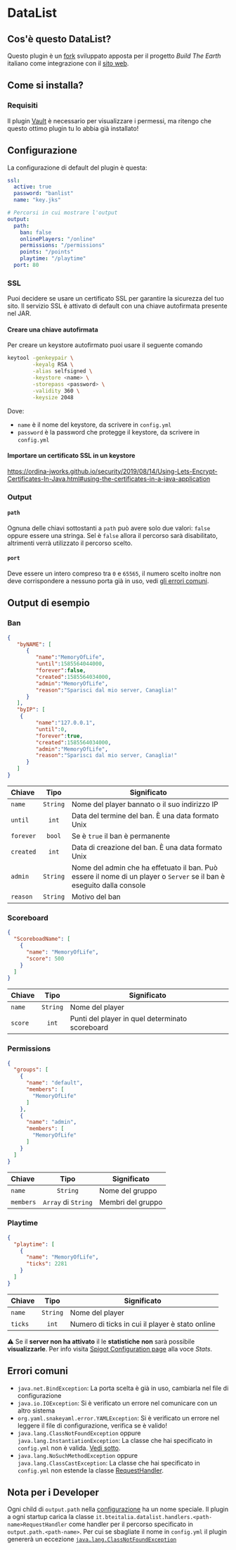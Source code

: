 # DataList
## Cos'è questo DataList?
Questo plugin è un [fork](https://github.com/rospino74/BanList) sviluppato apposta per il progetto _Build The Earth_ italiano come integrazione con il [sito web](https://github.com/BuildTheEarth-Italia/Wordpress-Theme).
## Come si installa?
### Requisiti
Il plugin [Vault](https://github.com/milkbowl/Vault) è necessario per visualizzare i permessi, ma ritengo che questo ottimo plugin tu lo abbia già installato!
## Configurazione
La configurazione di default del plugin è questa:
```yaml
ssl:
  active: true
  password: "banlist"
  name: "key.jks"

# Percorsi in cui mostrare l'output
output:
  path:
    ban: false
    onlinePlayers: "/online"
    permissions: "/permissions"
    points: "/points"
    playtime: "/playtime"
  port: 80
```
### SSL
Puoi decidere se usare un certificato SSL per garantire la sicurezza del tuo sito. Il servizio SSL è attivato di default con una chiave autofirmata presente nel JAR.

#### Creare una chiave autofirmata
Per creare un keystore autofirmato puoi usare il seguente comando
```bash
keytool -genkeypair \
        -keyalg RSA \
        -alias selfsigned \
        -keystore <name> \
        -storepass <password> \
        -validity 360 \
        -keysize 2048
```

Dove:
* `name` è il nome del keystore, da scrivere in `config.yml`
* `password` è la password che protegge il keystore, da scrivere in `config.yml`

#### Importare un certificato SSL in un keystore
https://ordina-jworks.github.io/security/2019/08/14/Using-Lets-Encrypt-Certificates-In-Java.html#using-the-certificates-in-a-java-application

### Output
#### `path`
Ognuna delle chiavi sottostanti a `path` può avere solo due valori: `false` oppure essere una stringa.
Sel è `false` allora il percorso sarà disabilitato, altrimenti verrà utilizzato il percorso scelto.
#### `port`
Deve essere un intero compreso tra `0` e `65565`, il numero scelto inoltre non deve corrispondere a nessuno porta già in uso, vedi [gli errori comuni](#errori-comuni).

## Output di esempio
### Ban
```json
{
   "byNAME": [
      {
         "name":"MemoryOfLife",
         "until":1585564044000,
         "forever":false,
         "created":1585564034000,
         "admin":"MemoryOfLife",
         "reason":"Sparisci dal mio server, Canaglia!"
      }
   ],
   "byIP": [
    {
         "name":"127.0.0.1",
         "until":0,
         "forever":true,
         "created":1585564034000,
         "admin":"MemoryOfLife",
         "reason":"Sparisci dal mio server, Canaglia!"
      }
   ]
}
```
| Chiave | Tipo | Significato |
| :--- | :---: | --- |
| `name` | `String` | Nome del player bannato o il suo indirizzo IP |
| `until` | `int` | Data del termine del ban. È una data formato Unix |
| `forever` | `bool` | Se è `true` il ban è permanente |
| `created` | `int` | Data di creazione del ban. È una data formato Unix |
| `admin` | `String` | Nome del admin che ha effetuato il ban. Può essere il nome di un player o `Server` se il ban è eseguito dalla console |
| `reason` | `String` | Motivo del ban |
### Scoreboard
```json
{
  "ScoreboadName": [
    {
      "name": "MemoryOfLife",
      "score": 500
    }
  ]
}
```
| Chiave | Tipo | Significato |
| :--- | :---: | --- |
| `name` | `String` | Nome del player |
| `score` | `int` | Punti del player in quel determinato scoreboard |
### Permissions
```json
{
  "groups": [
    {
      "name": "default",
      "members": [
        "MemoryOfLife"
      ]
    },
    {
      "name": "admin",
      "members": [
        "MemoryOfLife"
      ]
    }
  ]
}
```
| Chiave | Tipo | Significato |
| :--- | :---: | --- |
| `name` | `String` | Nome del gruppo |
| `members` | `Array` di `String` | Membri del gruppo |
### Playtime
```json
{
  "playtime": [
    {
      "name": "MemoryOfLife",
      "ticks": 2281
    }
  ]
}
```
| Chiave | Tipo | Significato |
| :--- | :---: | --- |
| `name` | `String` | Nome del player |
| `ticks` | `int` | Numero di ticks in cui il player è stato online |

⚠ Se il **server non ha attivato** il le **statistiche** **non** sarà possibile **visualizzarle**. Per info visita [Spigot Configuration page](https://www.spigotmc.org/wiki/spigot-configuration/) alla voce _Stats_.

## Errori comuni
* `java.net.BindException`: La porta scelta è già in uso, cambiarla nel file di configurazione
* `java.io.IOException`: Si è verificato un errore nel comunicare con un altro sistema
* `org.yaml.snakeyaml.error.YAMLException`: Si è verificato un errore nel leggere il file di configurazione, verifica se è valido!
* `java.lang.ClassNotFoundException` oppure `java.lang.InstantiationException`: La classe che hai specificato in `config.yml` non è valida. [Vedi sotto](#nota-per-i-developer). 
* `java.lang.NoSuchMethodException` oppure `java.lang.ClassCastException`: La classe che hai specificato in `config.yml` non estende la classe [RequestHandler](https://github.com/BuildTheEarth-Italia/DataList/blob/master/src/main/java/it/bteitalia/datalist/server/RequestHandler.java).

## Nota per i Developer
Ogni child di `output.path` nella [configurazione](#configurazione) ha un nome speciale.
Il plugin a ogni startup carica la classe `it.bteitalia.datalist.handlers.<path-name>RequestHandler` come handler per il percorso specificato in `output.path.<path-name>`.
Per cui se sbagliate il nome in `config.yml` il plugin genererà un eccezione [`java.lang.ClassNotFoundException`](#errori-comuni)